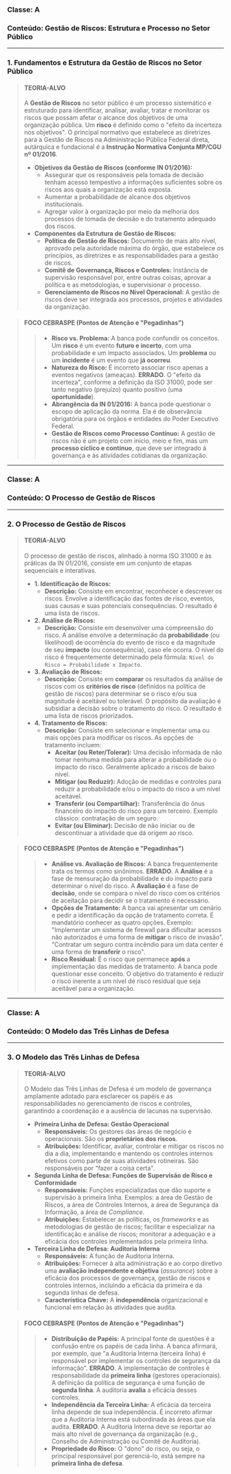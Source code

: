 ### **Classe:** A
### **Conteúdo:** Gestão de Riscos: Estrutura e Processo no Setor Público

---

### **1. Fundamentos e Estrutura da Gestão de Riscos no Setor Público**

> #### **TEORIA-ALVO**
> A **Gestão de Riscos** no setor público é um processo sistemático e estruturado para identificar, analisar, avaliar, tratar e monitorar os riscos que possam afetar o alcance dos objetivos de uma organização pública. Um **risco** é definido como o "efeito da incerteza nos objetivos". O principal normativo que estabelece as diretrizes para a Gestão de Riscos na Administração Pública Federal direta, autárquica e fundacional é a **Instrução Normativa Conjunta MP/CGU nº 01/2016**.
>
> * **Objetivos da Gestão de Riscos (conforme IN 01/2016):**
>     * Assegurar que os responsáveis pela tomada de decisão tenham acesso tempestivo a informações suficientes sobre os riscos aos quais a organização está exposta.
>     * Aumentar a probabilidade de alcance dos objetivos institucionais.
>     * Agregar valor à organização por meio da melhoria dos processos de tomada de decisão e do tratamento adequado dos riscos.
> * **Componentes da Estrutura de Gestão de Riscos:**
>     * **Política de Gestão de Riscos:** Documento de mais alto nível, aprovado pela autoridade máxima do órgão, que estabelece os princípios, as diretrizes e as responsabilidades para a gestão de riscos.
>     * **Comitê de Governança, Riscos e Controles:** Instância de supervisão responsável por, entre outras coisas, aprovar a política e as metodologias, e supervisionar o processo.
>     * **Gerenciamento de Riscos no Nível Operacional:** A gestão de riscos deve ser integrada aos processos, projetos e atividades da organização.

> #### **FOCO CEBRASPE (Pontos de Atenção e "Pegadinhas")**
> > * **Risco vs. Problema:** A banca pode confundir os conceitos. Um **risco** é um evento **futuro e incerto**, com uma probabilidade e um impacto associados. Um **problema** ou um **incidente** é um evento que **já ocorreu**.
> > * **Natureza do Risco:** É incorreto associar risco apenas a eventos negativos (ameaças). **ERRADO**. O "efeito da incerteza", conforme a definição da ISO 31000, pode ser tanto negativo (prejuízo) quanto positivo (uma **oportunidade**).
> > * **Abrangência da IN 01/2016:** A banca pode questionar o escopo de aplicação da norma. Ela é de observância obrigatória para os órgãos e entidades do Poder Executivo Federal.
> > * **Gestão de Riscos como Processo Contínuo:** A gestão de riscos não é um projeto com início, meio e fim, mas um **processo cíclico e contínuo**, que deve ser integrado à governança e às atividades cotidianas da organização.

---

### **Classe:** A
### **Conteúdo:** O Processo de Gestão de Riscos

---

### **2. O Processo de Gestão de Riscos**

> #### **TEORIA-ALVO**
> O processo de gestão de riscos, alinhado à norma ISO 31000 e às práticas da IN 01/2016, consiste em um conjunto de etapas sequenciais e interativas.
>
> * **1. Identificação de Riscos:**
>     * **Descrição:** Consiste em encontrar, reconhecer e descrever os riscos. Envolve a identificação das fontes de risco, eventos, suas causas e suas potenciais consequências. O resultado é uma lista de riscos.
> * **2. Análise de Riscos:**
>     * **Descrição:** Consiste em desenvolver uma compreensão do risco. A análise envolve a determinação da **probabilidade** (ou likelihood) de ocorrência do evento de risco e da magnitude de seu **impacto** (ou consequência), caso ele ocorra. O nível do risco é frequentemente determinado pela fórmula: `Nível do Risco = Probabilidade x Impacto`.
> * **3. Avaliação de Riscos:**
>     * **Descrição:** Consiste em **comparar** os resultados da análise de riscos com os **critérios de risco** (definidos na política de gestão de riscos) para determinar se o risco e/ou sua magnitude é aceitável ou tolerável. O propósito da avaliação é subsidiar a decisão sobre o tratamento do risco. O resultado é uma lista de riscos priorizados.
> * **4. Tratamento de Riscos:**
>     * **Descrição:** Consiste em selecionar e implementar uma ou mais opções para modificar os riscos. As opções de tratamento incluem:
>         * **Aceitar (ou Reter/Tolerar):** Uma decisão informada de não tomar nenhuma medida para alterar a probabilidade ou o impacto do risco. Geralmente aplicado a riscos de baixo nível.
>         * **Mitigar (ou Reduzir):** Adoção de medidas e controles para reduzir a probabilidade e/ou o impacto do risco a um nível aceitável.
>         * **Transferir (ou Compartilhar):** Transferência do ônus financeiro do impacto do risco para um terceiro. Exemplo clássico: contratação de um seguro.
>         * **Evitar (ou Eliminar):** Decisão de não iniciar ou de descontinuar a atividade que dá origem ao risco.

> #### **FOCO CEBRASPE (Pontos de Atenção e "Pegadinhas")**
> > * **Análise vs. Avaliação de Riscos:** A banca frequentemente trata os termos como sinônimos. **ERRADO**. A **Análise** é a fase de mensuração da probabilidade e do impacto para determinar o nível do risco. A **Avaliação** é a fase de **decisão**, onde se compara o nível do risco com os critérios de aceitação para decidir se o tratamento é necessário.
> > * **Opções de Tratamento:** A banca vai apresentar um cenário e pedir a identificação da opção de tratamento correta. É mandatório conhecer as quatro opções. Exemplo: "Implementar um sistema de firewall para dificultar acessos não autorizados é uma forma de **mitigar** o risco de invasão". "Contratar um seguro contra incêndio para um data center é uma forma de **transferir** o risco".
> > * **Risco Residual:** É o risco que permanece **após** a implementação das medidas de tratamento. A banca pode questionar esse conceito. O objetivo do tratamento é reduzir o risco inerente a um nível de risco residual que seja aceitável para a organização.

---

### **Classe:** A
### **Conteúdo:** O Modelo das Três Linhas de Defesa

---

### **3. O Modelo das Três Linhas de Defesa**

> #### **TEORIA-ALVO**
> O Modelo das Três Linhas de Defesa é um modelo de governança amplamente adotado para esclarecer os papéis e as responsabilidades no gerenciamento de riscos e controles, garantindo a coordenação e a ausência de lacunas na supervisão.
>
> * **Primeira Linha de Defesa: Gestão Operacional**
>     * **Responsáveis:** Os gestores das áreas de negócio e operacionais. São os **proprietários dos riscos**.
>     * **Atribuições:** Identificar, avaliar, controlar e mitigar os riscos no dia a dia, implementando e mantendo os controles internos efetivos como parte de suas atividades rotineiras. São responsáveis por "fazer a coisa certa".
> * **Segunda Linha de Defesa: Funções de Supervisão de Risco e Conformidade**
>     * **Responsáveis:** Funções especializadas que dão suporte e supervisão à primeira linha. Exemplos: a área de Gestão de Riscos, a área de Controles Internos, a área de Segurança da Informação, a área de *Compliance*.
>     * **Atribuições:** Estabelecer as políticas, os *frameworks* e as metodologias de gestão de riscos; facilitar e especializar na identificação e análise de riscos; monitorar a adequação e a eficácia dos controles implementados pela primeira linha.
> * **Terceira Linha de Defesa: Auditoria Interna**
>     * **Responsáveis:** A função de Auditoria Interna.
>     * **Atribuições:** Fornecer à alta administração e ao corpo diretivo uma **avaliação independente e objetiva** (*assurance*) sobre a eficácia dos processos de governança, gestão de riscos e controles internos, incluindo a eficácia da primeira e da segunda linhas de defesa.
>     * **Característica Chave:** A **independência** organizacional e funcional em relação às atividades que audita.

> #### **FOCO CEBRASPE (Pontos de Atenção e "Pegadinhas")**
> > * **Distribuição de Papéis:** A principal fonte de questões é a confusão entre os papéis de cada linha. A banca afirmará, por exemplo, que "a Auditoria Interna (terceira linha) é responsável por implementar os controles de segurança da informação". **ERRADO**. A implementação de controles é responsabilidade da **primeira linha** (gestores operacionais). A definição da política de segurança é uma função de **segunda linha**. A auditoria **avalia** a eficácia desses controles.
> > * **Independência da Terceira Linha:** A eficácia da terceira linha depende de sua independência. É incorreto afirmar que a Auditoria Interna está subordinada às áreas que ela audita. **ERRADO**. A Auditoria Interna deve se reportar ao mais alto nível de governança da organização (e.g., Conselho de Administração ou Comitê de Auditoria).
> > * **Propriedade do Risco:** O "dono" do risco, ou seja, o principal responsável por gerenciá-lo, está sempre na **primeira linha de defesa**.
